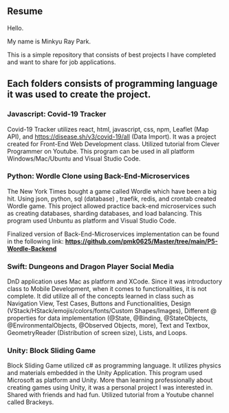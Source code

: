## Resume

Hello. 

My name is Minkyu Ray Park. 

This is a simple repository that consists of best projects I have completed and want to share for job applications. 

## Each folders consists of programming language it was used to create the project. 

### Javascript: Covid-19 Tracker 

Covid-19 Tracker utilizes react, html, javascript, css, npm, Leaflet (Map API), and https://disease.sh/v3/covid-19/all (Data Import). It was a project created for Front-End Web Development class. Utilized tutorial from Clever Programmer on Youtube. This program can be used in all platform Windows/Mac/Ubuntu and Visual Studio Code. 

### Python: Wordle Clone using Back-End-Microservices

The New York Times bought a game called Wordle which have been a big hit. Using json, python, sql (database) , traefik, redis, and crontab created Wordle game. This project allowed practice back-end microservices such as creating databases, sharding databases, and load balancing. This program used Unbuntu as platform and Visual Studio Code.

Finalized version of Back-End-Microservices implementation can be found in the following link:  **https://github.com/pmk0625/Master/tree/main/P5-Wordle-Backend**

### Swift: Dungeons and Dragon Player Social Media

DnD application uses Mac as platform and XCode. Since it was introductory class to Mobile Development, when it comes to functionalities, it is not complete. It did utilize all of the concepts learned in class such as Navigation View, Test Cases, Buttons and Functionalities, Design (VStack/HStack/emojis/colors/fonts/Custom Shapes/Images), Different @ properties for data implementation (@State, @Binding, @StateObjects, @EnvironmentalObjects, @Observed Objects, more), Text and Textbox, GeometryReader (Distribution of screen size), Lists, and Loops. 

### Unity: Block Sliding Game

Block Sliding Game utilized c# as programming language. It utilizes physics and materials embedded in the Unity Application. This program used Microsoft as platform and Unity. More than learning professionally about creating games using Unity, it was a personal project I was interested in. Shared with friends and had fun. Utilized tutorial from a Youtube channel called Brackeys. 
